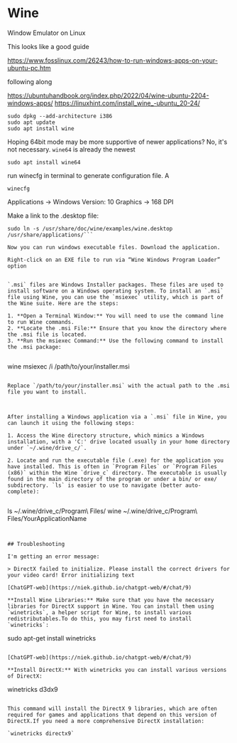 # Wine

Window Emulator on Linux

This looks like a good guide

https://www.fosslinux.com/26243/how-to-run-windows-apps-on-your-ubuntu-pc.htm

following along

https://ubuntuhandbook.org/index.php/2022/04/wine-ubuntu-2204-windows-apps/
https://linuxhint.com/install_wine_-ubuntu_20-24/

```
sudo dpkg --add-architecture i386
sudo apt update
sudo apt install wine
```

Hoping 64bit mode may be more supportive of newer applications? No, it's not necessary. `wine64` is already the newest

```
sudo apt install wine64
```



run winecfg in terminal to generate configuration file. A

```
winecfg
```

Applications -> Windows Version: 10
Graphics -> 168 DPI



Make a link to the .desktop file:

```
sudo ln -s /usr/share/doc/wine/examples/wine.desktop /usr/share/applications/```

Now you can run windows executable files. Download the application.

Right-click on an EXE file to run via “Wine Windows Program Loader” option


`.msi` files are Windows Installer packages. These files are used to install software on a Windows operating system. To install an `.msi` file using Wine, you can use the `msiexec` utility, which is part of the Wine suite. Here are the steps:

1. **Open a Terminal Window:** You will need to use the command line to run Wine commands.
2. **Locate the .msi File:** Ensure that you know the directory where the .msi file is located.
3. **Run the msiexec Command:** Use the following command to install the .msi package:
    

```
wine msiexec /i /path/to/your/installer.msi
```

Replace `/path/to/your/installer.msi` with the actual path to the .msi file you want to install.



After installing a Windows application via a `.msi` file in Wine, you can launch it using the following steps:

1. Access the Wine directory structure, which mimics a Windows installation, with a 'C:' drive located usually in your home directory under `~/.wine/drive_c/`.

2. Locate and run the executable file (.exe) for the application you have installed. This is often in `Program Files` or `Program Files (x86)` within the Wine `drive_c` directory. The executable is usually found in the main directory of the program or under a bin/ or exe/ subdirectory. `ls` is easier to use to navigate (better auto-complete):
    
```
ls ~/.wine/drive_c/Program\ Files/
wine ~/.wine/drive_c/Program\ Files/YourApplicationName
```


## Troubleshooting

I'm getting an error message: 

> DirectX failed to initialize. Please install the correct drivers for your video card! Error initializing text

[ChatGPT-web](https://niek.github.io/chatgpt-web/#/chat/9)

**Install Wine Libraries:** Make sure that you have the necessary libraries for DirectX support in Wine. You can install them using `winetricks`, a helper script for Wine, to install various redistributables.To do this, you may first need to install `winetricks`:

```
sudo apt-get install winetricks
```

[ChatGPT-web](https://niek.github.io/chatgpt-web/#/chat/9)

**Install DirectX:** With winetricks you can install various versions of DirectX:

```
winetricks d3dx9
```

This command will install the DirectX 9 libraries, which are often required for games and applications that depend on this version of DirectX.If you need a more comprehensive DirectX installation:

`winetricks directx9`
